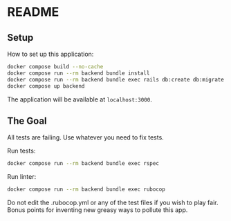 # README

## Setup
How to set up this application:
```bash
docker compose build --no-cache
docker compose run --rm backend bundle install
docker compose run --rm backend bundle exec rails db:create db:migrate db:seed
docker compose up backend
```

The application will be available at `localhost:3000`.


## The Goal
All tests are failing. Use whatever you need to fix tests.

Run tests:
```bash
docker compose run --rm backend bundle exec rspec
```

Run linter:
```bash
docker compose run --rm backend bundle exec rubocop
```

Do not edit the .rubocop.yml or any of the test files if you wish to play fair.
Bonus points for inventing new greasy ways to pollute this app.